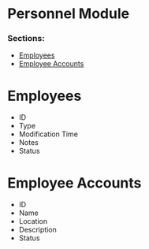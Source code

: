 # Personnel Module
### Sections:
* [Employees](#employees)
* [Employee Accounts](#employee-accounts)

# Employees
* ID
* Type
* Modification Time
* Notes
* Status

# Employee Accounts
* ID
* Name
* Location
* Description
* Status
